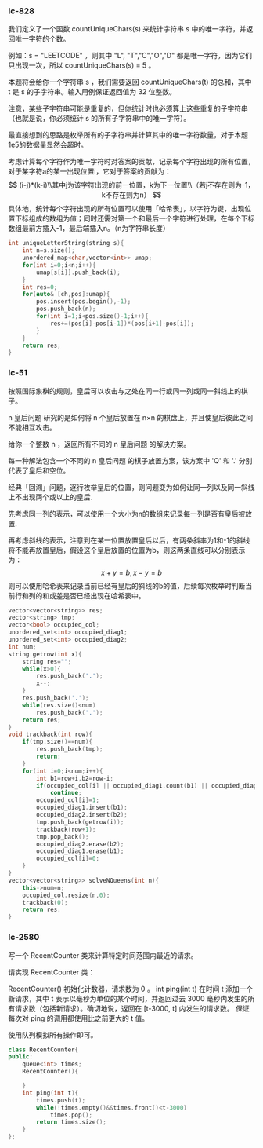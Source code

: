 ### lc-828

我们定义了一个函数 countUniqueChars(s) 来统计字符串 s 中的唯一字符，并返回唯一字符的个数。

例如：s = "LEETCODE" ，则其中 "L", "T","C","O","D" 都是唯一字符，因为它们只出现一次，所以 countUniqueChars(s) = 5 。

本题将会给你一个字符串 s ，我们需要返回 countUniqueChars(t) 的总和，其中 t 是 s 的子字符串。输入用例保证返回值为 32 位整数。

注意，某些子字符串可能是重复的，但你统计时也必须算上这些重复的子字符串（也就是说，你必须统计 s 的所有子字符串中的唯一字符）。



最直接想到的思路是枚举所有的子字符串并计算其中的唯一字符数量，对于本题1e5的数据量显然会超时。

考虑计算每个字符作为唯一字符时对答案的贡献，记录每个字符出现的所有位置，对于某字符a的某一出现位置i，它对于答案的贡献为：
$$
(i-j)*(k-i)\\其中j为该字符出现的前一位置，k为下一位置\\（若j不存在则为-1，k不存在则为n）
$$
具体地，统计每个字符出现的所有位置可以使用「哈希表」，以字符为键，出现位置下标组成的数组为值；同时还需对第一个和最后一个字符进行处理，在每个下标数组最前方插入-1，最后端插入n。（n为字符串长度）



```c++
int uniqueLetterString(string s){
	int n=s.size();
	unordered_map<char,vector<int>> umap;
	for(int i=0;i<n;i++){
		umap[s[i]].push_back(i);
	}
	int res=0;
	for(auto& [ch,pos]:umap){
		pos.insert(pos.begin(),-1);
		pos.push_back(n);
		for(int i=1;i<pos.size()-1;i++){
			res+=(pos[i]-pos[i-1])*(pos[i+1]-pos[i]);
		}
	}
	return res;
}
```





### lc-51

按照国际象棋的规则，皇后可以攻击与之处在同一行或同一列或同一斜线上的棋子。

n 皇后问题 研究的是如何将 n 个皇后放置在 n×n 的棋盘上，并且使皇后彼此之间不能相互攻击。

给你一个整数 n ，返回所有不同的 n 皇后问题 的解决方案。

每一种解法包含一个不同的 n 皇后问题 的棋子放置方案，该方案中 'Q' 和 '.' 分别代表了皇后和空位。



经典「回溯」问题，逐行枚举皇后的位置，则问题变为如何让同一列以及同一斜线上不出现两个或以上的皇后.

先考虑同一列的表示，可以使用一个大小为n的数组来记录每一列是否有皇后被放置.

再考虑斜线的表示，注意到在某一位置放置皇后以后，有两条斜率为1和-1的斜线将不能再放置皇后，假设这个皇后放置的位置为b，则这两条直线可以分别表示为：
$$
x+y=b,x-y=b
$$
则可以使用哈希表来记录当前已经有皇后的斜线的b的值，后续每次枚举时判断当前行和列的和或差是否已经出现在哈希表中。



```c++
vector<vector<string>> res;
vector<string> tmp;
vector<bool> occupied_col;
unordered_set<int> occupied_diag1;
unordered_set<int> occupied_diag2;
int num;
string getrow(int x){
	string res="";
	while(x>0){
		res.push_back('.');
		x--;
	}
	res.push_back('.');
	while(res.size()<num)
		res.push_back('.');
	return res;
}
void trackback(int row){
	if(tmp.size()==num){
		res.push_back(tmp);
		return;
	}
	for(int i=0;i<num;i++){
		int b1=row+i,b2=row-i;
		if(occupied_col[i] || occupied_diag1.count(b1) || occupied_diag2.count(b2))
			continue;
		occupied_col[i]=1;
		occupied_diag1.insert(b1);
		occupied_diag2.insert(b2);
		tmp.push_back(getrow(i));
		trackback(row+1);
		tmp.pop_back();
		occupied_diag2.erase(b2);
		occupied_diag1.erase(b1);
		occupied_col[i]=0;
	}
}
vector<vector<string>> solveNQueens(int n){
	this->num=n;	
	occupied_col.resize(n,0);
	trackback(0);
	return res;
}
```



### lc-2580

写一个 RecentCounter 类来计算特定时间范围内最近的请求。

请实现 RecentCounter 类：

RecentCounter() 初始化计数器，请求数为 0 。
int ping(int t) 在时间 t 添加一个新请求，其中 t 表示以毫秒为单位的某个时间，并返回过去 3000 毫秒内发生的所有请求数（包括新请求）。确切地说，返回在 [t-3000, t] 内发生的请求数。
保证 每次对 ping 的调用都使用比之前更大的 t 值。



使用队列模拟所有操作即可。



```c++
class RecentCounter{
public:
	queue<int> times;
	RecentCounter(){

	}
	int ping(int t){
		times.push(t);
		while(!times.empty()&&times.front()<t-3000)
			times.pop();
		return times.size();
	}
};
```

